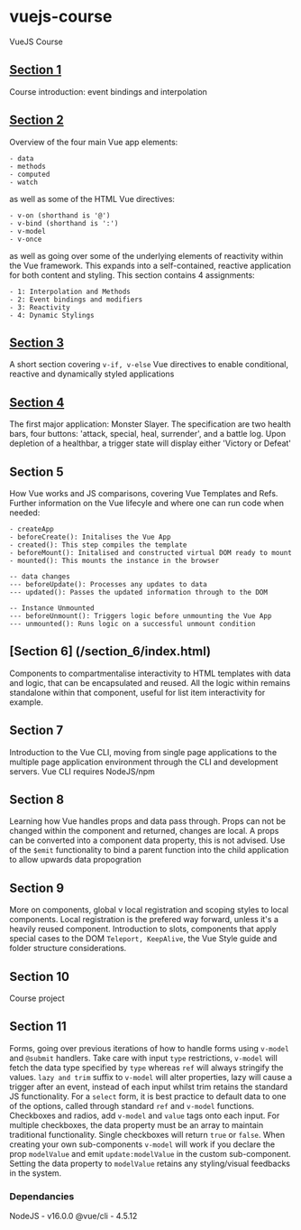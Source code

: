 # vuejs-course
VueJS Course

## [Section 1](/section_1/index.html)

Course introduction: event bindings and interpolation

## [Section 2](/section_2/index.html)

Overview of the four main Vue app elements:
```
- data
- methods
- computed
- watch
```
as well as some of the HTML Vue directives: 
```
- v-on (shorthand is '@')
- v-bind (shorthand is ':')
- v-model
- v-once
```
as well as going over some of the underlying elements of reactivity within the Vue framework. This expands into a self-contained, reactive application for both content and styling. This section contains 4 assignments:
```
- 1: Interpolation and Methods
- 2: Event bindings and modifiers
- 3: Reactivity
- 4: Dynamic Stylings
```

## [Section 3](/section_3/index.html)

A short section covering `v-if, v-else` Vue directives to enable conditional, reactive and dynamically styled applications

## [Section 4](/section_4/index.html)

The first major application: Monster Slayer. The specification are two health bars, four buttons: 'attack, special, heal, surrender', and a battle log. Upon depletion of a healthbar, a trigger state will display either 'Victory or Defeat'

## Section 5

How Vue works and JS comparisons, covering Vue Templates and Refs. Further information on the Vue lifecyle and where one can run code when needed:
```
- createApp
- beforeCreate(): Initalises the Vue App
- created(): This step compiles the template
- beforeMount(): Initalised and constructed virtual DOM ready to mount
- mounted(): This mounts the instance in the browser

-- data changes
--- beforeUpdate(): Processes any updates to data 
--- updated(): Passes the updated information through to the DOM

-- Instance Unmounted
--- beforeUnmount(): Triggers logic before unmounting the Vue App
--- unmounted(): Runs logic on a successful unmount condition
```

## [Section 6] (/section_6/index.html)

Components to compartmentalise interactivity to HTML templates with data and logic, that can be encapsulated and reused. All the logic within remains standalone within that component, useful for list item interactivity for example.

## Section 7

Introduction to the Vue CLI, moving from single page applications to the multiple page application environment through the CLI and development servers. Vue CLI requires NodeJS/npm

## Section 8

Learning how Vue handles props and data pass through. Props can not be changed within the component and returned, changes are local. A props can be converted into a component data property, this is not advised. Use of the `$emit` functionality to bind a parent function into the child application to allow upwards data propogration

## Section 9

More on components, global v local registration and scoping styles to local components. Local registration is the prefered way forward, unless it's a heavily reused component. Introduction to slots, components that apply special cases to the DOM `Teleport, KeepAlive`, the Vue Style guide and folder structure considerations.

## Section 10

Course project

## Section 11

Forms, going over previous iterations of how to handle forms using `v-model` and `@submit` handlers. Take care with input `type` restrictions, `v-model` will fetch the data type specified by `type` whereas `ref` will always stringify the values. `lazy and trim` suffix to `v-model` will alter properties, lazy will cause a trigger after an event, instead of each input whilst trim retains the standard JS functionality. 
For a `select` form, it is best practice to default data to one of the options, called through standard `ref` and `v-model` functions. 
Checkboxes and radios, add `v-model` and `value` tags onto each input. For multiple checkboxes, the data property must be an array to maintain traditional functionality. Single checkboxes will return `true` or `false`.
When creating your own sub-components `v-model` will work if you declare the prop `modelValue` and emit `update:modelValue` in the custom sub-component. Setting the data property to `modelValue` retains any styling/visual feedbacks in the system.

### Dependancies

NodeJS - v16.0.0
@vue/cli - 4.5.12

